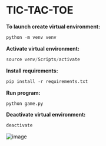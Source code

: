 <h1>TIC-TAC-TOE</h1>

**To launch create virtual environment:**
```python
python -m venv venv
```

**Activate virtual environment:**
```python
source venv/Scripts/activate
```

**Install requirements:**
```python
pip install -r requirements.txt
```

**Run program:**
```python
python game.py
```

**Deactivate virtual environment:**
```python
deactivate
```
![image](https://github.com/user-attachments/assets/f3d72975-453d-4aa1-8f4a-1b5f99b3a526)
